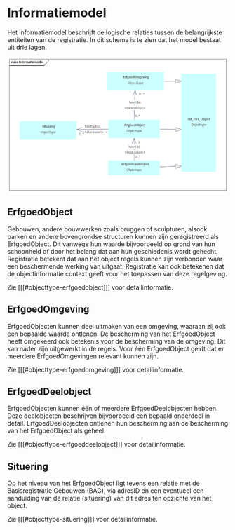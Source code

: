 # Informatiemodel

Het informatiemodel beschrijft de logische relaties tussen de belangrijkste entiteiten van de registratie. 
In dit schema is te zien dat het model bestaat uit drie lagen.

![](ers-media/Informatiemodel.png)

## ErfgoedObject

Gebouwen, andere bouwwerken zoals bruggen of sculpturen, alsook parken en andere bovengrondse structuren kunnen zijn geregistreerd als ErfgoedObject. Dit vanwege hun
waarde bijvoorbeeld op grond van hun schoonheid of door het belang dat aan hun geschiedenis wordt gehecht. Registratie betekent dat aan het object regels kunnen zijn
verbonden waar een beschermende werking van uitgaat. Registratie kan ook betekenen dat de objectinformatie context geeft voor het toepassen van deze regelgeving.

Zie [[[#objecttype-erfgoedobject]]] voor detailinformatie.

## ErfgoedOmgeving

ErfgoedObjecten kunnen deel uitmaken van een omgeving, waaraan zij ook een bepaalde waarde ontlenen. De bescherming van het ErfgoedObject heeft omgekeerd ook betekenis voor de bescherming van de omgeving. Dit kan nader zijn uitgewerkt in de regels. Voor één ErfgoedObject geldt dat er meerdere ErfgoedOmgevingen relevant kunnen zijn.

Zie [[[#objecttype-erfgoedomgeving]]] voor detailinformatie.

## ErfgoedDeelobject

ErfgoedObjecten kunnen één of meerdere ErfgoedDeelobjecten hebben. Deze deelobjecten beschrijven bijvoorbeeld een bepaald onderdeel in detail. ErfgoedDeelobjecten ontlenen hun bescherming aan de bescherming van het ErfgoedObject als geheel.

Zie [[[#objecttype-erfgoeddeelobject]]] voor detailinformatie.

## Situering
Op het niveau van het ErfgoedObject ligt tevens een relatie met de Basisregistratie Gebouwen (BAG), via adresID en een eventueel een aanduiding van de relatie (situering) van dit adres ten opzichte van het object.</mark>

Zie [[[#objecttype-situering]]] voor detailinformatie.
